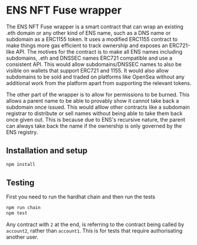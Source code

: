 # ENS NFT Fuse wrapper

The ENS NFT Fuse wrapper is a smart contract that can wrap an existing .eth domain or any other kind of ENS name, such as a DNS name or subdomain as a ERC1155 token. It uses a modified ERC1155 contract to make things more gas efficient to track ownership and exposes an ERC721-like API. The motives for the contract is to make all ENS names including subdomains, .eth and DNSSEC names ERC721 compatible and use a consistent API. This would allow subdomains/DNSSEC names to also be visible on wallets that support ERC721 and 1155. It would also allow subdomains to be sold and traded on platforms like OpenSea without any additional work from the platform apart from supporting the relevant tokens.

The other part of the wrapper is to allow for permissions to be burned. This allows a parent name to be able to provably show it cannot take back a subdomain once issued. This would alllow other contracts like a subdomain registrar to distribute or sell names without being able to take them back once given out. This is because due to ENS's recursive nature, the parent can always take back the name if the ownership is only governed by the ENS registry.

## Installation and setup

```bash
npm install
```

## Testing

First you need to run the hardhat chain and then run the tests

```bash
npm run chain
npm test
```

Any contract with `2` at the end, is referring to the contract being called by `account2`, rather than `account1`. This is for tests that require authorisating another user.
